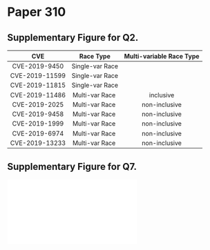# Paper 310

## Supplementary Figure for Q2. 

|CVE | Race Type | Multi-variable Race Type |
|:---:|:---:|:---:|
|CVE-2019-9450	|Single-var Race	||
|CVE-2019-11599	|Single-var Race	||
|CVE-2019-11815	|Single-var Race	||
|CVE-2019-11486	|Multi-var Race 	|inclusive|
|CVE-2019-2025	|Multi-var Race 	|non-inclusive|
|CVE-2019-9458	|Multi-var Race 	|non-inclusive|
|CVE-2019-1999	|Multi-var Race 	|non-inclusive|
|CVE-2019-6974	|Multi-var Race 	|non-inclusive|
|CVE-2019-13233	|Multi-var Race 	|non-inclusive|
## Supplementary Figure for Q7. 

![fig](./model_diff.pdf)
